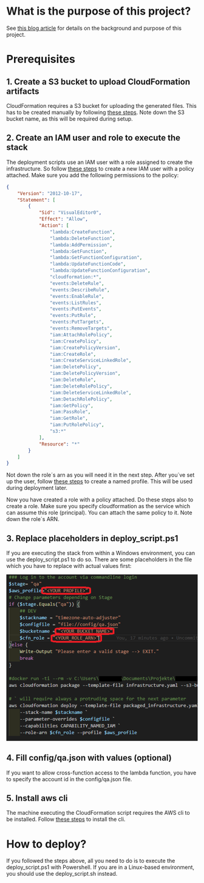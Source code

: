 # What is the purpose of this project?

See [this blog article](https://www.cloud4engineers.com/posts/2021/11/automatically-adjust-aws-eventbridge-timezones/) for details on the background and purpose of this project.

# Prerequisites

## 1. Create a S3 bucket to upload CloudFormation artifacts

CloudFormation requires a S3 bucket for uploading the generated files. This has to be created manually by following [these steps](https://docs.aws.amazon.com/AmazonS3/latest/userguide/create-bucket-overview.html). Note down the S3 bucket name, as this will be required during setup.

## 2. Create an IAM user and role to execute the stack

The deployment scripts use an IAM user with a role assigned to create the infrastructure. So follow [these steps](https://docs.aws.amazon.com/IAM/latest/UserGuide/id_roles_create_for-user.html) to create a new IAM user with a policy attached. Make sure you add the following permissions to the policy:

```json
{
    "Version": "2012-10-17",
    "Statement": [
        {
            "Sid": "VisualEditor0",
            "Effect": "Allow",
            "Action": [
                "lambda:CreateFunction",
                "lambda:DeleteFunction",
                "lambda:AddPermission",
                "lambda:GetFunction",
                "lambda:GetFunctionConfiguration",
                "lambda:UpdateFunctionCode",
                "lambda:UpdateFunctionConfiguration",
                "cloudformation:*",
                "events:DeleteRule",
                "events:DescribeRule",
                "events:EnableRule",
                "events:ListRules",
                "events:PutEvents",
                "events:PutRule",
                "events:PutTargets",
                "events:RemoveTargets",
                "iam:AttachRolePolicy",
                "iam:CreatePolicy",
                "iam:CreatePolicyVersion",
                "iam:CreateRole",
                "iam:CreateServiceLinkedRole",
                "iam:DeletePolicy",
                "iam:DeletePolicyVersion",
                "iam:DeleteRole",
                "iam:DeleteRolePolicy",
                "iam:DeleteServiceLinkedRole",
                "iam:DetachRolePolicy",
                "iam:GetPolicy",
                "iam:PassRole",
                "iam:GetRole",
                "iam:PutRolePolicy",
                "s3:*"
            ],
            "Resource": "*"
        }
    ]
}
```

Not down the role´s arn as you will need it in the next step.
After you´ve set up the user, follow [these steps](https://docs.aws.amazon.com/cli/latest/userguide/cli-configure-profiles.html) to create a named profile. This will be used during deployment later.

Now you have created a role with a policy attached. Do these steps also to create a role. Make sure you specify cloudformation as the service which can assume this role (principal). You can attach the same policy to it. Note down the role´s  ARN.


## 3. Replace placeholders in deploy_script.ps1

If you are executing the stack from within a Windows environment, you can use the deploy_script.ps1 to do so. There are some placeholders in the file which you have to replace with actual values first:

![](/doc/images/deploy_script.PNG)


## 4. Fill config/qa.json with values (optional)

If you want to allow cross-function access to the lambda function, you have to specify the account id in the config/qa.json file.

## 5. Install aws cli

The machine executing the CloudFormation script requires the AWS cli to be installed. Follow [these steps](https://docs.aws.amazon.com/cli/latest/userguide/install-cliv2.html) to install the cli.

# How to deploy?

If you followed the steps above, all you need to do is to execute the deploy_script.ps1 with Powershell. If you are in a Linux-based environment, you should use the deploy_script.sh instead.
